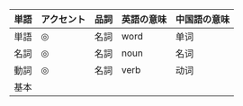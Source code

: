| <ruby><span>単語</span><rt data-rt="たんご"></rt></ruby> | <ruby><span>アクセント</span><rt data-rt="あくせんと"></rt></ruby> | <ruby><span>品詞</span><rt data-rt="ひんし"></rt></ruby> | <ruby><span>英語</span><rt data-rt="えいご"></rt></ruby>の意味 | <ruby><span>中国語</span><rt data-rt="ちゅうごくご"></rt></ruby>の<ruby><span>意味</span><rt data-rt="いみ"></rt></ruby> |
| -------------------------------------------------------- | ------------------------------------------------------------ | -------------------------------------------------------- | ------------------------------------------------------------ | ------------------------------------------------------------ |
| 単語                                                     | ◎                                                            | <ruby><span>名詞</span><rt data-rt="めいし"></rt></ruby> | word                                                         | 单词                                                         |
| <ruby><span>名詞</span><rt data-rt="めいし"></rt></ruby> | ◎                                                            | 名詞                                                     | noun                                                         | 名词                                                         |
| <ruby><span>動詞</span><rt data-rt="どうし"></rt></ruby> | ◎                                                            | 名詞                                                     | verb                                                         | 动词                                                         |
| <ruby><span>基本</span><rt data-rt="きほん"></rt></ruby> |                                                              |                                                          |                                                              |                                                              |

